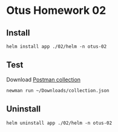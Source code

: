 # Otus Homework 02

## Install

```shell
helm install app ./02/helm -n otus-02
```

## Test

Download [Postman collection](https://github.com/wuzyk/otus-microservice-arch/02/tools/postman/collection.json)

```shell
newman run ~/Downloads/collection.json
```

## Uninstall

```shell
helm uninstall app ./02/helm -n otus-02
```
